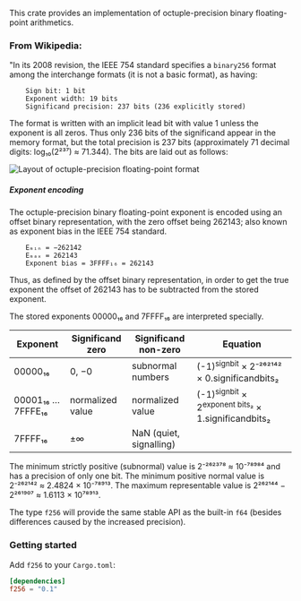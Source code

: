 This crate provides an implementation of octuple-precision binary
floating-point arithmetics.

### From Wikipedia:

"In its 2008 revision, the IEEE 754 standard specifies a `binary256` format
among the interchange formats (it is not a basic format), as having:

```text
    Sign bit: 1 bit
    Exponent width: 19 bits
    Significand precision: 237 bits (236 explicitly stored)
```
The format is written with an implicit lead bit with value 1 unless the
exponent is all zeros. Thus only 236 bits of the significand appear in the
memory format, but the total precision is 237 bits (approximately 71 decimal
digits: log₁₀(2²³⁷) ≈ 71.344). The bits are laid out as follows:

![Layout of octuple-precision floating-point format](https://upload.wikimedia.org/wikipedia/commons/thumb/3/30/Octuple_precision_visual_demonstration.svg/2560px-Octuple_precision_visual_demonstration.svg.png)

##### Exponent encoding

The octuple-precision binary floating-point exponent is encoded using an
offset binary representation, with the zero offset being 262143; also known as
exponent bias in the IEEE 754 standard.

```text
    Eₘᵢₙ = −262142
    Eₘₐₓ = 262143
    Exponent bias = 3FFFF₁₆ = 262143
```
Thus, as defined by the offset binary representation, in order to get the true
exponent the offset of 262143 has to be subtracted from the stored exponent.

The stored exponents 00000₁₆ and 7FFFF₁₆ are interpreted specially.

| Exponent          | Significand zero | Significand non-zero    | Equation                                                                 |
|-------------------|------------------|-------------------------|--------------------------------------------------------------------------|
| 00000₁₆           | 0, −0            | subnormal numbers       | (-1)<sup>signbit</sup> × 2⁻²⁶²¹⁴² × 0.significandbits₂        |
| 00001₁₆ … 7FFFE₁₆ | normalized value | normalized value        | (-1)<sup>signbit</sup> × 2<sup>exponent bits₂</sup> × 1.significandbits₂ |
| 7FFFF₁₆           | ±∞               | NaN (quiet, signalling) |

The minimum strictly positive (subnormal) value is 2⁻²⁶²³⁷⁸ ≈ 10⁻⁷⁸⁹⁸⁴ and has
a precision of only one bit. The minimum positive normal value is 2⁻²⁶²¹⁴² ≈
2.4824 × 10⁻⁷⁸⁹¹³. The maximum representable value is 2²⁶²¹⁴⁴ − 2²⁶¹⁹⁰⁷ ≈
1.6113 × 10⁷⁸⁹¹³.

The type `f256` will provide the same stable API as the built-in `f64`
(besides differences caused by the increased precision).

### Getting started

Add `f256` to your `Cargo.toml`:

```toml
[dependencies]
f256 = "0.1"
```
